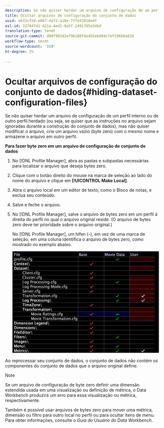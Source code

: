 ```yaml
---
description: Se não quiser herdar um arquivo de configuração de um perfil interno ou de outro perfil herdado (ou seja, se quiser que as instruções no arquivo sejam ignoradas durante a construção do conjunto de dados), mas não quiser modificar o arquivo, crie um arquivo vazio (byte zero) com o mesmo nome e armazene o arquivo em outro perfil.
title: Ocultar arquivos de configuração do conjunto de dados
uuid: eb33cf54-e067-4af2-a10e-7ffe43910e4f
exl-id: 327847d1-421a-4ed1-9a5f-2491765a34bd
translation-type: tm+mt
source-git-commit: d9df90242ef96188f4e4b5e6d04cfef196b0a628
workflow-type: tm+mt
source-wordcount: '319'
ht-degree: 2%

---
```


# Ocultar arquivos de configuração do conjunto de dados{#hiding-dataset-configuration-files}

Se não quiser herdar um arquivo de configuração de um perfil interno ou de outro perfil herdado (ou seja, se quiser que as instruções no arquivo sejam ignoradas durante a construção do conjunto de dados), mas não quiser modificar o arquivo, crie um arquivo vazio (byte zero) com o mesmo nome e armazene o arquivo em outro perfil.

**Para fazer byte zero em um arquivo de configuração de conjunto de dados**

1. No [!DNL Profile Manager], abra as pastas e subpastas necessárias para localizar o arquivo que deseja bytes zero.
1. Clique com o botão direito do mouse na marca de seleção ao lado do nome do arquivo e clique em **[!UICONTROL Make Local]**.
1. Abra o arquivo local em um editor de texto, como o Bloco de notas, e exclua seu conteúdo.
1. Salve e feche o arquivo.
1. No [!DNL Profile Manager], salve o arquivo de bytes zero em um perfil à direita do perfil no qual o arquivo original reside. (O arquivo de bytes zero deve ter prioridade sobre o arquivo original.)

   No [!DNL Profile Manager], um hífen (-), em vez de uma marca de seleção, em uma coluna identifica o arquivo de bytes zero, como mostrado no exemplo abaixo.

   ![](assets/vis_ProfileManager_ZeroByteFile.png)

Ao reprocessar seu conjunto de dados, o conjunto de dados não contém os componentes do conjunto de dados que o arquivo original define.

>[!NOTE]
>
>Se um arquivo de configuração de byte zero definir uma dimensão estendida usada em uma visualização ou definição de métrica, o Data Workbench produzirá um erro para essa visualização ou métrica, respectivamente.

Também é possível usar arquivos de bytes zero para mover uma métrica, dimensão ou filtro para outro local no perfil ou para ocultar itens de menu. Para obter informações, consulte o *Guia do Usuário do Data Workbench*.

